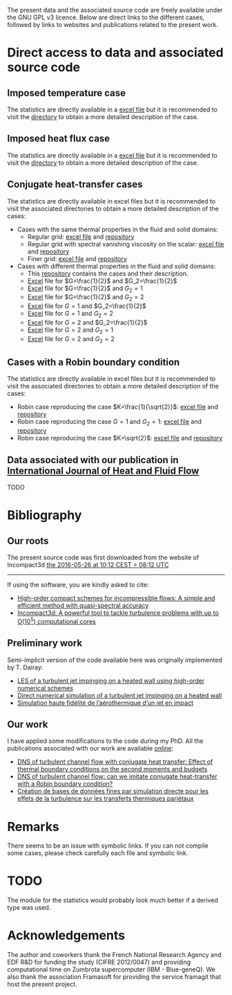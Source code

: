 The present data and the associated source code are freely available under the GNU GPL v3 licence. Below are direct links to the different cases, followed by links to websites and publications related to the present work.

# Direct access to data and associated source code

## Imposed temperature case

The statistics are directly available in a [excel file](/../raw/master/diric/diric.xls) but it is recommended to visit the [directory](/diric/) to obtain a more detailed description of the case.

## Imposed heat flux case

The statistics are directly available in a [excel file](/../raw/master/neuma/neuma.xls) but it is recommended to visit the [directory](/neuma/) to obtain a more detailed description of the case.

## Conjugate heat-transfer cases

The statistics are directly available in excel files but it is recommended to visit the associated directories to obtain a more detailed description of the cases:

- Cases with the same thermal properties in the fluid and solid domains:
    - Regular grid: [excel file](/../raw/master/g1a1_od6/g1a1_od6.xls) and [repository](/g1a1_od6/)
    - Regular grid with spectral vanishing viscosity on the scalar: [excel file](/../raw/master/g1a1/g1a1.xls) and [repository](/g1a1/)
    - Finer grid: [excel file](/../raw/master/g1a1_refined/g1a1_refined.xls) and [repository](/g1a1_refined/)
- Cases with different thermal properties in the fluid and solid domains:
    - This [repository](/gxay/) contains the cases and their description.
    - [Excel](/../raw/master/gxay/g05a2/g05a2.xls) file for $`G=\frac{1}{2}`$ and $`G_2=\frac{1}{2}`$
    - [Excel](/../raw/master/gxay/g05a1/g05a1.xls) file for $`G=\frac{1}{2}`$ and $`G_2=1`$
    - [Excel](/../raw/master/gxay/g05a05/g05a05.xls) file for $`G=\frac{1}{2}`$ and $`G_2=2`$
    - [Excel](/../raw/master/gxay/g1a2/g1a2.xls) file for $`G=1`$ and $`G_2=\frac{1}{2}`$
    - [Excel](/../raw/master/gxay/g1a05/g1a05.xls) file for $`G=1`$ and $`G_2=2`$
    - [Excel](/../raw/master/gxay/g2a2/g2a2.xls) file for $`G=2`$ and $`G_2=\frac{1}{2}`$
    - [Excel](/../raw/master/gxay/g2a1/g2a1.xls) file for $`G=2`$ and $`G_2=1`$
    - [Excel](/../raw/master/gxay/g2a05/g2a05.xls) file for $`G=2`$ and $`G_2=2`$

## Cases with a Robin boundary condition

The statistics are directly available in excel files but it is recommended to visit the associated directories to obtain a more detailed description of the cases:

- Robin case reproducing the case $`K=\frac{1}{\sqrt{2}}`$: [excel file](/../raw/master/robin_27/robin_27.xls) and [repository](/robin_27/)
- Robin case reproducing the case $`G=1`$ and $`G_2=1`$: [excel file](/../raw/master/robin_19/robin.xls) and [repository](/robin_19/)
- Robin case reproducing the case $`K=\sqrt{2}`$: [excel file](/../raw/master/robin_14/robin_14.xls) and [repository](/robin_14/)

## Data associated with our publication in [International Journal of Heat and Fluid Flow](http://dx.doi.org/10.1016/j.ijheatfluidflow.2015.07.009)

TODO

# Bibliography

## Our roots

The present source code was first downloaded from the website of Incompact3d [the 2016-05-26 at 10:12 CEST = 08:12 UTC](http://www.incompact3d.com/uploads/5/8/7/2/58724623/channel.tar)

-----

If using the software, you are kindly asked to cite:
- [High-order compact schemes for incompressible flows: A simple and efficient method with quasi-spectral accuracy](http://dx.doi.org/10.1016/j.jcp.2009.05.010)
- [Incompact3d: A powerful tool to tackle turbulence problems with up to O(10<sup>5</sup>) computational cores](http://dx.doi.org/10.1002/fld.2480)

## Preliminary work

Semi-implicit version of the code available here was originally implemented by T. Dairay:

- [LES of a turbulent jet impinging on a heated wall using high-order numerical schemes](http://dx.doi.org/10.1016/j.ijheatfluidflow.2014.08.001)
- [Direct numerical simulation of a turbulent jet impinging on a heated wall](http://dx.doi.org/10.1017/jfm.2014.715)
- [Simulation haute fidélité de l’aérothermique d’un jet en impact](https://tel.archives-ouvertes.fr/tel-01101235/)

## Our work

I have applied some modifications to the code during my PhD. All the publications associated with our work are available [online](https://framagit.org/CFLAG/incompact3d):

- [DNS of turbulent channel flow with conjugate heat transfer: Effect of thermal boundary conditions on the second moments and budgets](http://dx.doi.org/10.1016/j.ijheatfluidflow.2015.07.009)
- [DNS of turbulent channel flow: can we imitate conjugate heat-transfer with a Robin boundary condition?](https://hal.archives-ouvertes.fr/hal-01323794v1)
- [Création de bases de données fines par simulation directe pour les effets de la turbulence sur les transferts thermiques pariétaux](https://hal.archives-ouvertes.fr/tel-01321596v1)

# Remarks

There seems to be an issue with symbolic links. If you can not compile some cases, please check carefully each file and symbolic link.

# TODO

The module for the statistics would probably look much better if a derived type was used.

# Acknowledgements

The author and coworkers thank the French National Research Agency and EDF R&D for funding the study (CIFRE 2012/0047) and providing computational time on Zumbrota supercomputer (IBM - Blue-geneQ). We also thank the association Framasoft for providing the service framagit that host the present project.
